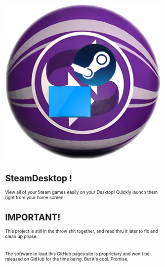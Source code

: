 [![SteamDesktop Logo](img/icon_512x512.png)](https://github.com/CentricGamer834/SteamDesktop)

# SteamDesktop !
View all of your Steam games easily on your Desktop!
Quickly launch them right from your home screen!

# IMPORTANT!
This project is still in the throw shit together, and read thru it later to fix and clean up phase.

# 
The software to load this GitHub pages site is proprietary and won't be released on GitHub for the time being. But it's cool. Promise.